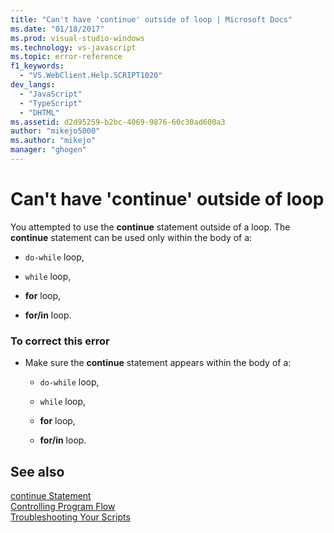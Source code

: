 ```yaml
---
title: "Can't have 'continue' outside of loop | Microsoft Docs"
ms.date: "01/18/2017"
ms.prod: visual-studio-windows
ms.technology: vs-javascript
ms.topic: error-reference
f1_keywords: 
  - "VS.WebClient.Help.SCRIPT1020"
dev_langs: 
  - "JavaScript"
  - "TypeScript"
  - "DHTML"
ms.assetid: d2d95259-b2bc-4069-9876-60c30ad600a3
author: "mikejo5000"
ms.author: "mikejo"
manager: "ghogen"
---
```

# Can't have 'continue' outside of loop
You attempted to use the **continue** statement outside of a loop. The **continue** statement can be used only within the body of a:  
  
- `do-while` loop,  
  
- `while` loop,  
  
- **for** loop,  
  
- **for/in** loop.  
  
### To correct this error  
  
- Make sure the **continue** statement appears within the body of a:  
  
  - `do-while` loop,  

  - `while` loop,  

  - **for** loop,  

  - **for/in** loop.  
  
## See also  
 [continue Statement](https://developer.mozilla.org/docs/Web/JavaScript/Reference/Statements/continue)   
 [Controlling Program Flow](https://developer.mozilla.org/docs/Web/JavaScript/Guide/Control_flow_and_error_handling)   
 [Troubleshooting Your Scripts](https://developer.mozilla.org/docs/Learn/JavaScript/First_steps/What_went_wrong)